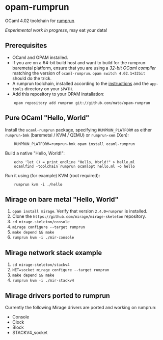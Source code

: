# opam-rumprun

OCaml 4.02 toolchain for [rumprun](http://repo.rumpkernel.org/rumprun).

*Experimental work in progress*, may eat your data!

## Prerequisites

* OCaml and OPAM installed.
* If you are on a 64-bit build host and want to build for the rumprun baremetal
  platform, ensure that you are using a _32-bit OCaml compiler_ matching the
  version of `ocaml-rumprun`. `opam switch 4.02.1+32bit` should do the trick.
* A rumprun toolchain, installed according to the
  [instructions](http://wiki.rumpkernel.org/Repo%3A-rumprun) and the
  `app-tools` directory on your `$PATH`.
* Add this repository to your OPAM installation:
````
    opam repository add rumprun git://github.com/mato/opam-rumprun
````

## Pure OCaml "Hello, World"

Install the `ocaml-rumprun` package, specifying `RUMPRUN_PLATFORM` as either `rumprun-bmk` (baremetal / KVM / QEMU) or `rumprun-xen` (Xen):
````
    RUMPRUN_PLATFORM=rumprun-bmk opam install ocaml-rumprun
````
Build a native "Hello, World!":
````
    echo 'let () = print_endline "Hello, World!" > hello.ml
    ocamlfind -toolchain rumprun ocamlopt hello.ml -o hello
````
Run it using (for example) KVM (root required):
````
    rumprun kvm -i ./hello
````

## Mirage on bare metal "Hello, World"

1. `opam install mirage`. Verify that version `2.4.0+rumprun` is installed.
2. Clone the `https://github.com/mirage/mirage-skeleton` repository.
3. `cd mirage-skeleton/console`
4. `mirage configure --target rumprun`
5. `make depend && make`
6. `rumprun kvm -i ./mir-console`

## Mirage network stack example

1. `cd mirage-skeleton/stackv4`
2. `NET=socket mirage configure --target rumprun`
3. `make depend && make`
4. `rumprun kvm -i ./mir-stackv4`

## Mirage drivers ported to rumprun

Currently the following Mirage drivers are ported and working on rumprun:

* Console
* Clock
* Block
* STACKV4\_socket

